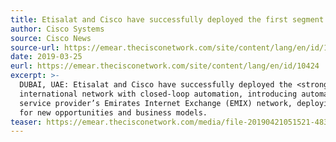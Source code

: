 ```yaml
---
title: Etisalat and Cisco have successfully deployed the first segment routing technology in the region
author: Cisco Systems
source: Cisco News 
source-url: https://emear.thecisconetwork.com/site/content/lang/en/id/10424
date: 2019-03-25
eurl: https://emear.thecisconetwork.com/site/content/lang/en/id/10424
excerpt: >-
  DUBAI, UAE: Etisalat and Cisco have successfully deployed the <strong>first segment routing technology in the region</strong> over its 
  international network with closed-loop automation, introducing automation and software-defined networking (SDN) to the 
  service provider’s Emirates Internet Exchange (EMIX) network, deploying cutting-edge technologies that set the foundation 
  for new opportunities and business models.
teaser: https://emear.thecisconetwork.com/media/file-20190421051521-4839.jpg
---
```


